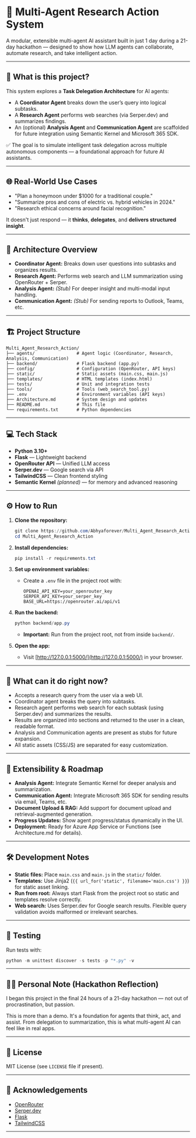 # 🧠 Multi-Agent Research Action System

A modular, extensible multi-agent AI assistant built in just 1 day during a 21-day hackathon — designed to show how LLM agents can collaborate, automate research, and take intelligent action.

---

## 🚀 What is this project?

This system explores a **Task Delegation Architecture** for AI agents:

- A **Coordinator Agent** breaks down the user’s query into logical subtasks.
- A **Research Agent** performs web searches (via Serper.dev) and summarizes findings.
- An (optional) **Analysis Agent** and **Communication Agent** are scaffolded for future integration using Semantic Kernel and Microsoft 365 SDK.

✅ The goal is to simulate intelligent task delegation across multiple autonomous components — a foundational approach for future AI assistants.

---

## 🌐 Real-World Use Cases

- "Plan a honeymoon under $1000 for a traditional couple."
- "Summarize pros and cons of electric vs. hybrid vehicles in 2024."
- "Research ethical concerns around facial recognition."

It doesn't just respond — it **thinks**, **delegates**, and **delivers structured insight**.

---

## 🧠 Architecture Overview

- **Coordinator Agent:** Breaks down user questions into subtasks and organizes results.
- **Research Agent:** Performs web search and LLM summarization using OpenRouter + Serper.
- **Analysis Agent:** *(Stub)* For deeper insight and multi-modal input handling.
- **Communication Agent:** *(Stub)* For sending reports to Outlook, Teams, etc.

---

## 🏗️ Project Structure


```
Multi_Agent_Research_Action/
├── agents/                # Agent logic (Coordinator, Research, Analysis, Communication)
├── backend/               # Flask backend (app.py)
├── config/                # Configuration (OpenRouter, API keys)
├── static/                # Static assets (main.css, main.js)
├── templates/             # HTML templates (index.html)
├── tests/                 # Unit and integration tests
├── tools/                 # Tools (web_search_tool.py)
├── .env                   # Environment variables (API keys)
├── Architecture.md        # System design and updates
├── README.md              # This file
└── requirements.txt       # Python dependencies
```

---



## 💻 Tech Stack

- **Python 3.10+**
- **Flask** — Lightweight backend
- **OpenRouter API** — Unified LLM access
- **Serper.dev** — Google search via API
- **TailwindCSS** — Clean frontend styling
- **Semantic Kernel** *(planned)* — for memory and advanced reasoning

---

## ⚙️ How to Run

1. **Clone the repository:**
   ```powershell
   git clone https://github.com/Abhyaforever/Multi_Agent_Research_Action.git
   cd Multi_Agent_Research_Action
   ```

2. **Install dependencies:**
   ```powershell
   pip install -r requirements.txt
   ```

3. **Set up environment variables:**
   - Create a `.env` file in the project root with:
     ```
     OPENAI_API_KEY=your_openrouter_key
     SERPER_API_KEY=your_serper_key
     BASE_URL=https://openrouter.ai/api/v1
     ```

4. **Run the backend:**
   ```powershell
   python backend/app.py
   ```
   - **Important:** Run from the project root, not from inside `backend/`.

5. **Open the app:**
   - Visit [http://127.0.0.1:5000/](http://127.0.0.1:5000/) in your browser.

---

## 📝 What can it do right now?

- Accepts a research query from the user via a web UI.
- Coordinator agent breaks the query into subtasks.
- Research agent performs web search for each subtask (using Serper.dev) and summarizes the results.
- Results are organized into sections and returned to the user in a clean, readable format.
- Analysis and Communication agents are present as stubs for future expansion.
- All static assets (CSS/JS) are separated for easy customization.

---

## 🧩 Extensibility & Roadmap

- **Analysis Agent:** Integrate Semantic Kernel for deeper analysis and summarization.
- **Communication Agent:** Integrate Microsoft 365 SDK for sending results via email, Teams, etc.
- **Document Upload & RAG:** Add support for document upload and retrieval-augmented generation.
- **Progress Updates:** Show agent progress/status dynamically in the UI.
- **Deployment:** Ready for Azure App Service or Functions (see Architecture.md for details).

---

## 🛠️ Development Notes

- **Static files:** Place `main.css` and `main.js` in the `static/` folder.
- **Templates:** Use Jinja2 (`{{ url_for('static', filename='main.css') }}`) for static asset linking.
- **Run from root:** Always start Flask from the project root so static and templates resolve correctly.
- **Web search:** Uses Serper.dev for Google search results. Flexible query validation avoids malformed or irrelevant searches.

---

## 🧪 Testing

Run tests with:
```powershell
python -m unittest discover -s tests -p "*.py" -v
```

---

## 🙋‍♂️ Personal Note (Hackathon Reflection)
I began this project in the final 24 hours of a 21-day hackathon — not out of procrastination, but passion.

This is more than a demo. It's a foundation for agents that think, act, and assist. From delegation to summarization, this is what multi-agent AI can feel like in real apps.

---

## 📄 License

MIT License (see `LICENSE` file if present).

---

## 🙏 Acknowledgements

- [OpenRouter](https://openrouter.ai/)
- [Serper.dev](https://serper.dev/)
- [Flask](https://flask.palletsprojects.com/)
- [TailwindCSS](https://tailwindcss.com/)

---

